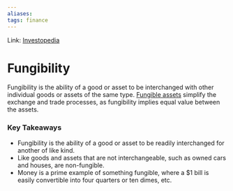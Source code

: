 ```yaml
---
aliases:
tags: finance
---
```

Link: [Investopedia](https://www.investopedia.com/terms/f/fungibility.asp)

# Fungibility
Fungibility is the ability of a good or asset to be interchanged with other individual goods or assets of the same type. [Fungible assets](https://www.investopedia.com/terms/f/fungibles.asp) simplify the exchange and trade processes, as fungibility implies equal value between the assets.

### Key Takeaways
-   Fungibility is the ability of a good or asset to be readily interchanged for another of like kind.
-   Like goods and assets that are not interchangeable, such as owned cars and houses, are non-fungible.
-   Money is a prime example of something fungible, where a $1 bill is easily convertible into four quarters or ten dimes, etc.